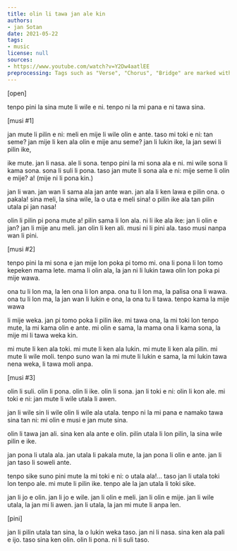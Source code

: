 ```yaml
---
title: olin li tawa jan ale kin
authors:
- jan Sotan
date: 2021-05-22
tags:
- music
license: null
sources:
- https://www.youtube.com/watch?v=Y2Dw4aatlEE
preprocessing: Tags such as "Verse", "Chorus", "Bridge" are marked with brackets.
---
```


[open]

tenpo pini la sina mute li wile e ni. tenpo ni la mi pana e ni tawa sina.

[musi #1]

jan mute li pilin e ni: meli en mije li wile
olin e ante. taso mi toki e ni: tan seme?
jan mije li ken ala olin e mije anu seme?
jan li lukin ike, la jan sewi li pilin ike,

ike mute. jan li nasa. ale li sona. tenpo pini la
mi sona ala e ni. mi wile sona li kama sona.
sona li suli li pona. taso jan mute li sona ala
e ni: mije seme li olin e mije? a! (mije ni li pona kin.)

jan li wan. jan wan li sama ala jan ante wan.
jan ala li ken lawa e pilin ona. o pakala!
sina meli, la sina wile, la o uta e meli sina!
o pilin ike ala tan pilin utala pi jan nasa!

olin li pilin pi pona mute a! pilin sama li lon ala.
ni li ike ala ike: jan li olin e jan?
jan li mije anu meli. jan olin li ken ali.
musi ni li pini ala. taso musi nanpa wan li pini.

[musi #2]

tenpo pini la mi sona e jan mije lon
poka pi tomo mi. ona li pona li lon tomo
kepeken mama lete. mama li olin ala,
la jan ni li lukin tawa olin lon poka pi mije wawa.

ona tu li lon ma, la len ona li lon anpa.
ona tu li lon ma, la palisa ona li wawa.
ona tu li lon ma, la jan wan li lukin e ona,
la ona tu li tawa. tenpo kama la mije wawa

li mije weka. jan pi tomo poka li pilin ike.
mi tawa ona, la mi toki lon tenpo mute,
la mi kama olin e ante. mi olin e sama,
la mama ona li kama sona, la mije mi li tawa weka kin.

mi mute li ken ala toki. mi mute li ken ala lukin.
mi mute li ken ala pilin. mi mute li wile moli.
tenpo suno wan la mi mute li lukin e sama,
la mi lukin tawa nena weka, li tawa moli anpa.

[musi #3]

olin li suli. olin li pona.
olin li ike. olin li sona.
jan li toki e ni: olin li kon ale.
mi toki e ni: jan mute li wile utala li awen.

jan li wile sin li wile olin
li wile ala utala. tenpo ni
la mi pana e namako tawa sina
tan ni: mi olin e musi e jan mute sina.

olin li tawa jan ali.
sina ken ala ante e olin.
pilin utala li lon pilin,
la sina wile pilin e ike.

jan pona li utala ala.
jan utala li pakala mute,
la jan pona li olin e ante.
jan li jan taso li soweli ante.

tenpo sike suno pini mute la mi toki
e ni: o utala ala!... taso jan li utala toki
lon tenpo ale. mi mute li pilin ike.
tenpo ale la jan utala li toki sike.

jan li jo e olin. jan li jo e wile.
jan li olin e meli. jan li olin e mije.
jan li wile utala, la jan mi li awen.
jan li utala, la jan mi mute li anpa len.

[pini]

jan li pilin utala tan sina, la o lukin weka taso. jan ni li nasa. sina ken ala pali e ijo. taso sina ken olin. olin li pona. ni li suli taso.